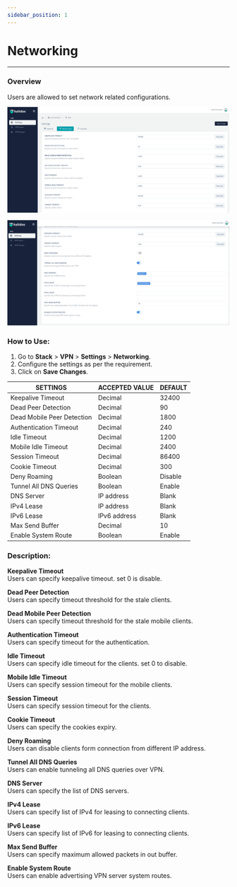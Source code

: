 ```yaml
---
sidebar_position: 1
---
```


# Networking

---

### Overview

Users are allowed to set network related configurations.

![vpngroup](/img/vpn/v6/docs/networking.png)  
  
![vpngroup](/img/vpn/v6/docs/networking2.png)  


### How to Use:
1. Go to **Stack** > **VPN** > **Settings** > **Networking**.  
2. Configure the settings as per the requirement.  
3. Click on **Save Changes**.  


| SETTINGS                   | ACCEPTED VALUE | DEFAULT |
|----------------------------|----------------|---------|
| Keepalive Timeout          | Decimal        | 32400   |
| Dead Peer Detection        | Decimal        | 90      |
| Dead Mobile Peer Detection | Decimal        | 1800    |
| Authentication Timeout     | Decimal        | 240     |
| Idle Timeout               | Decimal        | 1200    |
| Mobile Idle Timeout        | Decimal        | 2400    |
| Session Timeout            | Decimal        | 86400   |
| Cookie Timeout             | Decimal        | 300     |
| Deny Roaming               | Boolean        | Disable |
| Tunnel All DNS Queries     | Boolean        | Enable  |
| DNS Server                 | IP address     | Blank   |
| IPv4 Lease                 | IP address     | Blank   |
| IPv6 Lease                 | IPv6 address   | Blank   |
| Max Send Buffer            | Decimal        | 10      |
| Enable System Route        | Boolean        | Enable  |

### Description:

**Keepalive Timeout**  
Users can specify keepalive timeout. set 0 is disable.  

**Dead Peer Detection**  
Users can specify timeout threshold for the stale clients.  

**Dead Mobile Peer Detection**  
Users can specify timeout threshold for the stale mobile clients.  

**Authentication Timeout**  
Users can specify timeout for the authentication.  

**Idle Timeout**  
Users can specify idle timeout for the clients. set 0 to disable.  

**Mobile Idle Timeout**  
Users can specify session timeout for the mobile clients.  

**Session Timeout**  
Users can specify session timeout for the clients.  

**Cookie Timeout**  
Users can specify the cookies expiry.  

**Deny Roaming**  
Users can disable clients form connection from different IP address.  

**Tunnel All DNS Queries**  
Users can enable tunneling all DNS queries over VPN.  

**DNS Server**  
Users can specify the list of DNS servers.  

**IPv4 Lease**  
Users can specify list of IPv4 for leasing to connecting clients.  

**IPv6 Lease**  
Users can specify list of IPv6 for leasing to connecting clients.  

**Max Send Buffer**  
Users can specify maximum allowed packets in out buffer.  

**Enable System Route**  
Users can enable advertising VPN server system routes.  